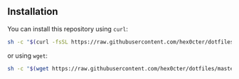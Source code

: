
## Installation
You can install this repository using `curl`:
```bash
sh -c "$(curl -fsSL https://raw.githubusercontent.com/hex0cter/dotfiles/master/install.sh)"
```
or using `wget`:
```bash
sh -c "$(wget https://raw.githubusercontent.com/hex0cter/dotfiles/master/install.sh -O -)"
```

